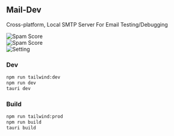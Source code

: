 ## Mail-Dev

Cross-platform, Local SMTP Server For Email Testing/Debugging

![Spam Score](https://samirdjelal.github.io/mail-dev/screenshots/spam-score.png)
<br/>
![Spam Score](https://samirdjelal.github.io/mail-dev/screenshots/html-mail.png)
<br/>
![Setting](https://samirdjelal.github.io/mail-dev/screenshots/setting.png)

### Dev
```zsh
npm run tailwind:dev
npm run dev
tauri dev
```

### Build
```zsh
npm run tailwind:prod
npm run build
tauri build
```
